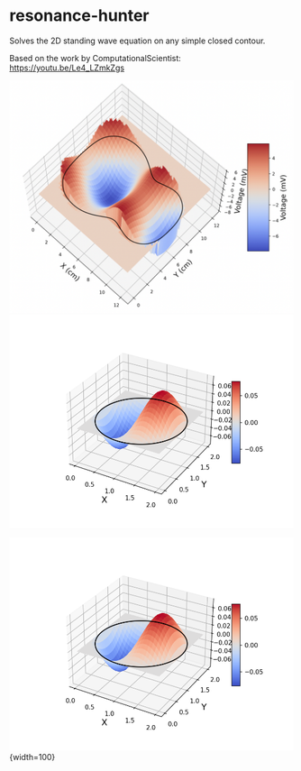 # resonance-hunter
Solves the 2D standing wave equation on any simple closed contour.

Based on the work by ComputationalScientist: https://youtu.be/Le4_LZmkZgs

<img src="figures/wave_map_num_santiana_7.png" width="600">

<img src="figures/circle_eigmode-1.png" width="600">

![circle](figures/circle_eigmode-1.png){width=100}